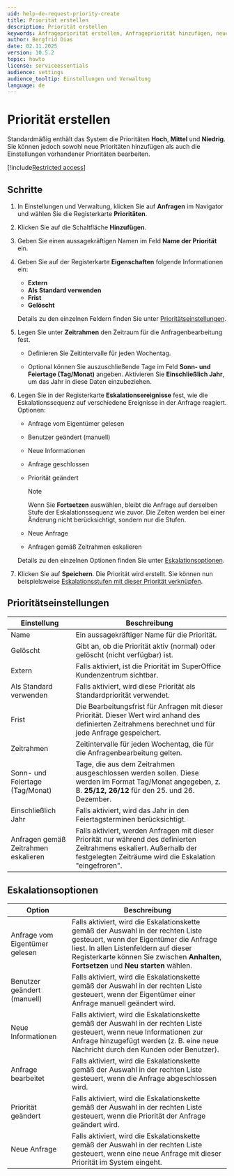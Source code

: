 ```yaml
---
uid: help-de-request-priority-create
title: Priorität erstellen
description: Priorität erstellen
keywords: Anfragepriorität erstellen, Anfragepriorität hinzufügen, neue Anfragepriorität, Anfragepriorität, Prioritäten-Registerkarte, Eskalationsereignisse, Eskalationskette, Eskalationssequenz, Anfrage, Priorität
author: Bergfrid Dias
date: 02.11.2025
version: 10.5.2
topic: howto
license: serviceessentials
audience: settings
audience_tooltip: Einstellungen und Verwaltung
language: de
---
```


# Priorität erstellen

Standardmäßig enthält das System die Prioritäten **Hoch**, **Mittel** und **Niedrig**. Sie können jedoch sowohl neue Prioritäten hinzufügen als auch die Einstellungen vorhandener Prioritäten bearbeiten.

[!include[Restricted access](../../../learn/includes/note-insufficient-rights.md)]

## Schritte

1. In Einstellungen und Verwaltung, klicken Sie auf **Anfragen** im Navigator und wählen Sie die Registerkarte **Prioritäten**.

1. Klicken Sie auf die Schaltfläche **Hinzufügen**.

1. Geben Sie einen aussagekräftigen Namen im Feld **Name der Priorität** ein.

1. Geben Sie auf der Registerkarte **Eigenschaften** folgende Informationen ein:

    * **Extern**
    * **Als Standard verwenden**
    * **Frist**
    * **Gelöscht**

    Details zu den einzelnen Feldern finden Sie unter [Prioritätseinstellungen](#priority-settings).

1. Legen Sie unter **Zeitrahmen** den Zeitraum für die Anfragenbearbeitung fest.

    * Definieren Sie Zeitintervalle für jeden Wochentag.

    * Optional können Sie auszuschließende Tage im Feld **Sonn- und Feiertage (Tag/Monat)** angeben. Aktivieren Sie **Einschließlich Jahr**, um das Jahr in diese Daten einzubeziehen.

1. Legen Sie in der Registerkarte **Eskalationsereignisse** fest, wie die Eskalationssequenz auf verschiedene Ereignisse in der Anfrage reagiert. Optionen:

    * Anfrage vom Eigentümer gelesen
    * Benutzer geändert (manuell)
    * Neue Informationen
    * Anfrage geschlossen
    * Priorität geändert

        > [!NOTE]
        > Wenn Sie **Fortsetzen** auswählen, bleibt die Anfrage auf derselben Stufe der Eskalationssequenz wie zuvor. Die Zeiten werden bei einer Änderung nicht berücksichtigt, sondern nur die Stufen.

    * Neue Anfrage
    * Anfragen gemäß Zeitrahmen eskalieren

    Details zu den einzelnen Optionen finden Sie unter [Eskalationsoptionen](#escalation-options).

1. Klicken Sie auf **Speichern**. Die Priorität wird erstellt. Sie können nun beispielsweise [Eskalationsstufen mit dieser Priorität verknüpfen][1].

## <a id="priority-settings"></a>Prioritätseinstellungen

| Einstellung | Beschreibung |
|---|---|
| Name | Ein aussagekräftiger Name für die Priorität. |
| Gelöscht | Gibt an, ob die Priorität aktiv (normal) oder gelöscht (nicht verfügbar) ist. |
| Extern | Falls aktiviert, ist die Priorität im SuperOffice Kundenzentrum sichtbar. |
| Als Standard verwenden | Falls aktiviert, wird diese Priorität als Standardpriorität verwendet. |
| Frist | Die Bearbeitungsfrist für Anfragen mit dieser Priorität. Dieser Wert wird anhand des definierten Zeitrahmens berechnet und für jede Anfrage gespeichert. |
| Zeitrahmen | Zeitintervalle für jeden Wochentag, die für die Anfragenbearbeitung gelten. |
| Sonn- und Feiertage (Tag/Monat) | Tage, die aus dem Zeitrahmen ausgeschlossen werden sollen. Diese werden im Format Tag/Monat angegeben, z. B. **25/12, 26/12** für den 25. und 26. Dezember. |
| Einschließlich Jahr | Falls aktiviert, wird das Jahr in den Feiertagsterminen berücksichtigt. |
| Anfragen gemäß Zeitrahmen eskalieren | Falls aktiviert, werden Anfragen mit dieser Priorität nur während des definierten Zeitrahmens eskaliert. Außerhalb der festgelegten Zeiträume wird die Eskalation "eingefroren". |

## <a id="escalation-options"></a>Eskalationsoptionen

| Option | Beschreibung |
|---|---|
| Anfrage vom Eigentümer gelesen | Falls aktiviert, wird die Eskalationskette gemäß der Auswahl in der rechten Liste gesteuert, wenn der Eigentümer die Anfrage liest. In allen Listenfeldern auf dieser Registerkarte können Sie zwischen **Anhalten**, **Fortsetzen** und **Neu starten** wählen. |
| Benutzer geändert (manuell) | Falls aktiviert, wird die Eskalationskette gemäß der Auswahl in der rechten Liste gesteuert, wenn der Eigentümer einer Anfrage manuell geändert wird. |
| Neue Informationen | Falls aktiviert, wird die Eskalationskette gemäß der Auswahl in der rechten Liste gesteuert, wenn neue Informationen zur Anfrage hinzugefügt werden (z. B. eine neue Nachricht durch den Kunden oder Benutzer). |
| Anfrage bearbeitet | Falls aktiviert, wird die Eskalationskette gemäß der Auswahl in der rechten Liste gesteuert, wenn die Anfrage abgeschlossen wird. |
| Priorität geändert | Falls aktiviert, wird die Eskalationskette gemäß der Auswahl in der rechten Liste gesteuert, wenn die Priorität der Anfrage geändert wird. |
| Neue Anfrage | Falls aktiviert, wird die Eskalationskette gemäß der Auswahl in der rechten Liste gesteuert, wenn eine neue Anfrage mit dieser Priorität im System eingeht. |

<!-- Referenzierte Links -->
[1]: escalation-levels.md

